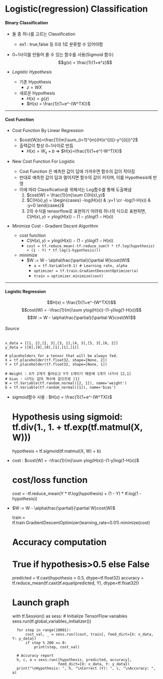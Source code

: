 <script type="text/x-mathjax-config">
   MathJax.Hub.Config({tex2jax: {inlineMath: [['$','$'], ['\\(','\\)']]}});
</script>
<script type="text/javascript" 
        src="http://cdn.mathjax.org/mathjax/latest/MathJax.js?config=TeX-AMS-MML_HTMLorMML">
</script>


# Logistic(regression) Classification

#### Binary Classification
- 둘 중 하나를 고르는 Classification
    + ex1 : true,false 등 0과 1로 분류할 수 있어야함
- 0~1사이를 만들어 줄 수 있는 함수를 사용(Sigmoid 함수)
$$g(x) = \frac{1}{1+e^z}$$

- *Logistic Hypothesis*  
    + 기존 Hypothesis
        * $z=WX$
    + 새로운 Hypothesis
        * $H(x)=g(z)$
        * $H(x) = \frac{1}{1+e^-(W^TX)}$
---
#### Cost Function
- Cost Function By Linear Regression
    - $cost(W,b)=\frac{1}{m}\sum_{i=1}^{m}(H(x^{(i)}-y^{(i)})^2$
    - 출력값이 항상 0~1사이로 만듬
        + $H(x) = W_x + b$ => $H(x)=\frac{1}{1+e^(-W^T)X}$ 

- New Cost Function For Logistic
    + Cost Function 은 예측한 값이 답에 가까우면 함수의 값이 작아짐
    + 반대로 예측한 값이 답과 멀어지면 함수의 값이 커지며, 이를 Hypothesis에 반영
    + 이에 따라 Classification을 위해서는 Log함수를 통해 도출해냄
        1. $cost(W) = \frac{1}{m}\sum C(H(x),y)$
        2. $C(H(x),y) = \begin{cases} -log(H(x)) & :y=1 \cr -log(1-H(x)) & :y=0 \end{cases}$
        3. 2의 수식을 tensorflow로 표현하기 어려워 하나의 식으로 표현하면, $C(H(x),y) = ylog(H(x))-(1-y)log(1-H(x))$
- Minimize Cost - Gradient Decsnt Algorithm
    - cost function  
        - $C(H(x),y) = ylog(H(x))-(1-y)log(1-H(x))$
        - `cost = tf.reduce_mean(-tf.reduce_sum(Y * tf.log(hypothesis) + (1 - Y) * tf.log(1-hypothesis)))`
    - minimize
        + $W := W - \alpha\frac{\partial}{\partial W}cost(W)$
            - `a = tf.Variable(0.1) # Learning rate, alpha`
            - `optimizer = tf.train.GradientDescentOptimizer(a)`
            - `train = optimizer.minimize(cost)`
---
#### Logistic Regression
$$H(x) = \frac{1}{1+e^-(W^TX)}$$
$$cost(W) = -\frac{1}{m}\sum ylog(H(x))-(1-y)log(1-H(x))$$
$$W := W - \alpha\frac{\partial}{\partial W}cost(W)$$

###### Source
    x_data = [[1, 2],[2, 3],[3, 1],[4, 3],[5, 3],[6, 2]]
    y_data = [[0],[0],[0],[1],[1],[1]]

    # placeholders for a tensor that will be always fed.
    X = tf.placeholder(tf.float32, shape=[None, 2])
    Y = tf.placeholder(tf.float32, shape=[None, 1])

    # Weight : X가 2개가 들어오고 Y가 1개이기 때문에 1개가 나가서 [2,1]
    # bias : 나가는 값의 개수와 같으므로 [1]
    W = tf.Variable(tf.random_normal([2, 1]), name='weight')
    b = tf.Variable(tf.random_normal([1]), name='bias')

- sigmoid함수 사용 : $H(x) = \frac{1}{1+e^-(W^TX)}$  


    # Hypothesis using sigmoid: tf.div(1., 1. + tf.exp(tf.matmul(X, W)))
    hypothesis = tf.sigmoid(tf.matmul(X, W) + b)

- cost : $cost(W) = -\frac{1}{m}\sum ylog(H(x))-(1-y)log(1-H(x))$


    # cost/loss function
    cost = -tf.reduce_mean(Y * tf.log(hypothesis) + (1 - Y) *
                           tf.log(1 - hypothesis))

- $W := W - \alpha\frac{\partial}{\partial W}cost(W)$


    train = tf.train.GradientDescentOptimizer(learning_rate=0.01).minimize(cost)

    # Accuracy computation
    # True if hypothesis>0.5 else False
    predicted = tf.cast(hypothesis > 0.5, dtype=tf.float32)
    accuracy = tf.reduce_mean(tf.cast(tf.equal(predicted, Y), dtype=tf.float32))

    # Launch graph
    with tf.Session() as sess:
        # Initialize TensorFlow variables
        sess.run(tf.global_variables_initializer())

        for step in range(10001):
            cost_val, _ = sess.run([cost, train], feed_dict={X: x_data, Y: y_data})
            if step % 200 == 0:
                print(step, cost_val)

        # Accuracy report
        h, c, a = sess.run([hypothesis, predicted, accuracy],
                           feed_dict={X: x_data, Y: y_data})
        print("\nHypothesis: ", h, "\nCorrect (Y): ", c, "\nAccuracy: ", a)

